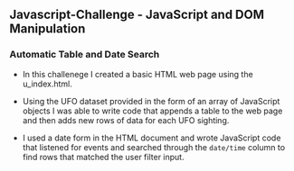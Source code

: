 ## Javascript-Challenge - JavaScript and DOM Manipulation

###  Automatic Table and Date Search 

* In this challenege I created a basic HTML web page using the u_index.html. 

* Using the UFO dataset provided in the form of an array of JavaScript objects I was able to write code that appends a table to the web page and then adds new rows of data for each UFO sighting.

* I used a date form in the HTML document and wrote JavaScript code that listened for events and searched through the `date/time` column to find rows that matched the user filter input. 


